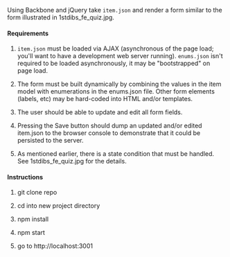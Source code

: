 Using Backbone and jQuery take `item.json` and render a form similar to the form illustrated in 1stdibs_fe_quiz.jpg.

#### Requirements ####

1. `item.json` must be loaded via AJAX (asynchronous of the page load; you'll want to have a development web server running). `enums.json` isn't required to be loaded asynchronously, it may be "bootstrapped" on page load.

1. The form must be built dynamically by combining the values in the item model with enumerations in the enums.json file. Other form elements (labels, etc) may be hard-coded into HTML and/or templates.

1. The user should be able to update and edit all form fields.

1. Pressing the Save button should dump an updated and/or edited item.json to the browser console to demonstrate that it could be persisted to the server.

1. As mentioned earlier, there is a state condition that must be handled. See 1stdibs_fe_quiz.jpg for the details. 

#### Instructions ####

1. git clone repo

1. cd into new project directory

1. npm install

1. npm start

1. go to http://localhost:3001
